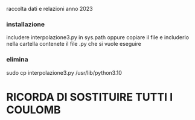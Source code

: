 raccolta dati e relazioni anno 2023

### installazione
includere interpolazione3.py in sys.path oppure copiare il file e includerlo nella cartella contenete il file .py che si vuole eseguire


### elimina
sudo cp interpolazione3.py /usr/lib/python3.10

# RICORDA DI SOSTITUIRE TUTTI I COULOMB